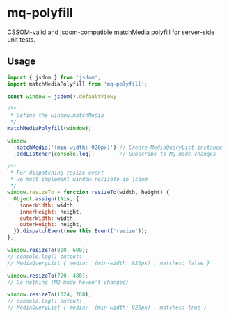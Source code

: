 # mq-polyfill

[CSSOM](https://drafts.csswg.org/cssom-view/#dom-window-matchmedia)-valid and
[jsdom](https://github.com/tmpvar/jsdom)-compatible
[matchMedia](https://developer.mozilla.org/en-US/docs/Web/API/Window/matchMedia) polyfill
for server-side unit tests.

## Usage

```javascript
import { jsdom } from 'jsdom';
import matchMediaPolyfill from 'mq-polyfill';

const window = jsdom().defaultView;

/**
 * Define the window.matchMedia
 */
matchMediaPolyfill(window);

window
  .matchMedia('(min-width: 920px)') // Create MediaQueryList instance
  .addListener(console.log);        // Subscribe to MQ mode changes

/**
 * For dispatching resize event
 * we must implement window.resizeTo in jsdom
 */
window.resizeTo = function resizeTo(width, height) {
  Object.assign(this, {
    innerWidth: width,
    innerHeight: height,
    outerWidth: width,
    outerHeight: height,
  }).dispatchEvent(new this.Event('resize'));
};

window.resizeTo(800, 600);
// console.log() output:
// MediaQueryList { media: '(min-width: 920px)', matches: false }

window.resizeTo(720, 480);
// Do nothing (MQ mode heven't changed)

window.resizeTo(1024, 768);
// console.log() output:
// MediaQueryList { media: '(min-width: 920px)', matches: true }
```
